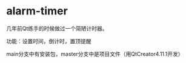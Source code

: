 # alarm-timer

几年前Qt练手的时候做过一个简陋计时器。

功能：设置时间，倒计时，置顶提醒

main分支中有安装包，master分支中是项目文件（用QtCreator4.11.1开发）
